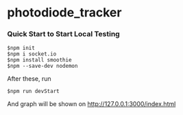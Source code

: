 # photodiode_tracker


### Quick Start to Start Local Testing
```
$npm init
$npm i socket.io
$npm install smoothie
$npm --save-dev nodemon
```

After these, run
```
$npm run devStart
```

And graph will be shown on http://127.0.0.1:3000/index.html
